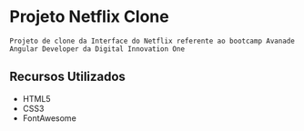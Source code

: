 # Projeto Netflix Clone
    Projeto de clone da Interface do Netflix referente ao bootcamp Avanade Angular Developer da Digital Innovation One
## Recursos Utilizados
 - HTML5
 - CSS3
 - FontAwesome
